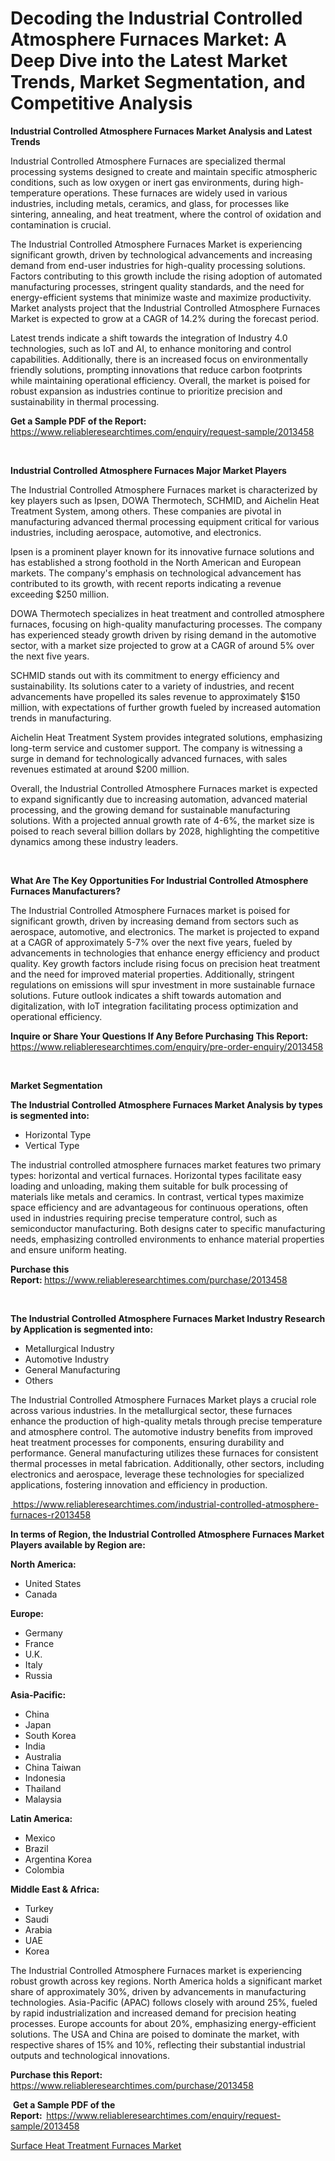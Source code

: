 <p><h1>Decoding the Industrial Controlled Atmosphere Furnaces Market: A Deep Dive into the Latest Market Trends, Market Segmentation, and Competitive Analysis</h1></p><p><strong>Industrial Controlled Atmosphere Furnaces Market Analysis and Latest Trends</strong></p>
<p><p>Industrial Controlled Atmosphere Furnaces are specialized thermal processing systems designed to create and maintain specific atmospheric conditions, such as low oxygen or inert gas environments, during high-temperature operations. These furnaces are widely used in various industries, including metals, ceramics, and glass, for processes like sintering, annealing, and heat treatment, where the control of oxidation and contamination is crucial.</p><p>The Industrial Controlled Atmosphere Furnaces Market is experiencing significant growth, driven by technological advancements and increasing demand from end-user industries for high-quality processing solutions. Factors contributing to this growth include the rising adoption of automated manufacturing processes, stringent quality standards, and the need for energy-efficient systems that minimize waste and maximize productivity. Market analysts project that the Industrial Controlled Atmosphere Furnaces Market is expected to grow at a CAGR of 14.2% during the forecast period. </p><p>Latest trends indicate a shift towards the integration of Industry 4.0 technologies, such as IoT and AI, to enhance monitoring and control capabilities. Additionally, there is an increased focus on environmentally friendly solutions, prompting innovations that reduce carbon footprints while maintaining operational efficiency. Overall, the market is poised for robust expansion as industries continue to prioritize precision and sustainability in thermal processing.</p></p>
<p><strong>Get a Sample PDF of the Report:&nbsp;</strong> <a href="https://www.reliableresearchtimes.com/enquiry/request-sample/2013458?utm_campaign=2040&utm_medium=2&utm_source=Github&utm_content=ia&utm_term=02032025&utm_id=industrial-controlled-atmosphere-furnaces">https://www.reliableresearchtimes.com/enquiry/request-sample/2013458</a></p>
<p>&nbsp;</p>
<p><strong>Industrial Controlled Atmosphere Furnaces Major Market Players</strong></p>
<p><p>The Industrial Controlled Atmosphere Furnaces market is characterized by key players such as Ipsen, DOWA Thermotech, SCHMID, and Aichelin Heat Treatment System, among others. These companies are pivotal in manufacturing advanced thermal processing equipment critical for various industries, including aerospace, automotive, and electronics.</p><p>Ipsen is a prominent player known for its innovative furnace solutions and has established a strong foothold in the North American and European markets. The company's emphasis on technological advancement has contributed to its growth, with recent reports indicating a revenue exceeding $250 million.</p><p>DOWA Thermotech specializes in heat treatment and controlled atmosphere furnaces, focusing on high-quality manufacturing processes. The company has experienced steady growth driven by rising demand in the automotive sector, with a market size projected to grow at a CAGR of around 5% over the next five years. </p><p>SCHMID stands out with its commitment to energy efficiency and sustainability. Its solutions cater to a variety of industries, and recent advancements have propelled its sales revenue to approximately $150 million, with expectations of further growth fueled by increased automation trends in manufacturing.</p><p>Aichelin Heat Treatment System provides integrated solutions, emphasizing long-term service and customer support. The company is witnessing a surge in demand for technologically advanced furnaces, with sales revenues estimated at around $200 million.</p><p>Overall, the Industrial Controlled Atmosphere Furnaces market is expected to expand significantly due to increasing automation, advanced material processing, and the growing demand for sustainable manufacturing solutions. With a projected annual growth rate of 4-6%, the market size is poised to reach several billion dollars by 2028, highlighting the competitive dynamics among these industry leaders.</p></p>
<p>&nbsp;</p>
<p><strong>What Are The Key Opportunities For Industrial Controlled Atmosphere Furnaces Manufacturers?</strong></p>
<p><p>The Industrial Controlled Atmosphere Furnaces market is poised for significant growth, driven by increasing demand from sectors such as aerospace, automotive, and electronics. The market is projected to expand at a CAGR of approximately 5-7% over the next five years, fueled by advancements in technologies that enhance energy efficiency and product quality. Key growth factors include rising focus on precision heat treatment and the need for improved material properties. Additionally, stringent regulations on emissions will spur investment in more sustainable furnace solutions. Future outlook indicates a shift towards automation and digitalization, with IoT integration facilitating process optimization and operational efficiency.</p></p>
<p><strong>Inquire or Share Your Questions If Any Before Purchasing This Report:</strong> <a href="https://www.reliableresearchtimes.com/enquiry/pre-order-enquiry/2013458?utm_campaign=2040&utm_medium=2&utm_source=Github&utm_content=ia&utm_term=02032025&utm_id=industrial-controlled-atmosphere-furnaces">https://www.reliableresearchtimes.com/enquiry/pre-order-enquiry/2013458</a></p>
<p>&nbsp;</p>
<p><strong>Market Segmentation</strong></p>
<p><strong>The Industrial Controlled Atmosphere Furnaces Market Analysis by types is segmented into:</strong></p>
<p><ul><li>Horizontal Type</li><li>Vertical Type</li></ul></p>
<p><p>The industrial controlled atmosphere furnaces market features two primary types: horizontal and vertical furnaces. Horizontal types facilitate easy loading and unloading, making them suitable for bulk processing of materials like metals and ceramics. In contrast, vertical types maximize space efficiency and are advantageous for continuous operations, often used in industries requiring precise temperature control, such as semiconductor manufacturing. Both designs cater to specific manufacturing needs, emphasizing controlled environments to enhance material properties and ensure uniform heating.</p></p>
<p><strong>Purchase this Report:&nbsp;</strong><a href="https://www.reliableresearchtimes.com/purchase/2013458?utm_campaign=2040&utm_medium=2&utm_source=Github&utm_content=ia&utm_term=02032025&utm_id=industrial-controlled-atmosphere-furnaces">https://www.reliableresearchtimes.com/purchase/2013458</a></p>
<p>&nbsp;</p>
<p><strong>The Industrial Controlled Atmosphere Furnaces Market Industry Research by Application is segmented into:</strong></p>
<p><ul><li>Metallurgical Industry</li><li>Automotive Industry</li><li>General Manufacturing</li><li>Others</li></ul></p>
<p><p>The Industrial Controlled Atmosphere Furnaces Market plays a crucial role across various industries. In the metallurgical sector, these furnaces enhance the production of high-quality metals through precise temperature and atmosphere control. The automotive industry benefits from improved heat treatment processes for components, ensuring durability and performance. General manufacturing utilizes these furnaces for consistent thermal processes in metal fabrication. Additionally, other sectors, including electronics and aerospace, leverage these technologies for specialized applications, fostering innovation and efficiency in production.</p></p>
<p><a href="https://www.reliableresearchtimes.com/industrial-controlled-atmosphere-furnaces-r2013458?utm_campaign=2040&utm_medium=2&utm_source=Github&utm_content=ia&utm_term=02032025&utm_id=industrial-controlled-atmosphere-furnaces">&nbsp;https://www.reliableresearchtimes.com/industrial-controlled-atmosphere-furnaces-r2013458</a></p>
<p><strong>In terms of Region, the Industrial Controlled Atmosphere Furnaces Market Players available by Region are:</strong></p>
<p>
    <p> <strong> North America: </strong>
        <ul>
            <li>United States</li>
            <li>Canada</li>
        </ul>
        </p> 
    <p> <strong> Europe: </strong>
        <ul>
            <li>Germany</li>
            <li>France</li>
            <li>U.K.</li>
            <li>Italy</li>
            <li>Russia</li>
        </ul>
        </p> 
    <p> <strong> Asia-Pacific: </strong>
        <ul>
            <li>China</li>
            <li>Japan</li>
            <li>South Korea</li>
            <li>India</li>
            <li>Australia</li>
            <li>China Taiwan</li>
            <li>Indonesia</li>
            <li>Thailand</li>
            <li>Malaysia</li>
        </ul>
        </p> 
    <p> <strong> Latin America: </strong>
        <ul>
            <li>Mexico</li>
            <li>Brazil</li>
            <li>Argentina Korea</li>
            <li>Colombia</li>
        </ul>
        </p> 
    <p> <strong> Middle East & Africa: </strong>
        <ul>
            <li>Turkey</li>
            <li>Saudi</li>
            <li>Arabia</li>
            <li>UAE</li>
            <li>Korea</li>
        </ul>
    </p>
    </p>
<p><p>The Industrial Controlled Atmosphere Furnaces market is experiencing robust growth across key regions. North America holds a significant market share of approximately 30%, driven by advancements in manufacturing technologies. Asia-Pacific (APAC) follows closely with around 25%, fueled by rapid industrialization and increased demand for precision heating processes. Europe accounts for about 20%, emphasizing energy-efficient solutions. The USA and China are poised to dominate the market, with respective shares of 15% and 10%, reflecting their substantial industrial outputs and technological innovations.</p></p>
<p><strong>Purchase this Report: </strong><a href="https://www.reliableresearchtimes.com/purchase/2013458?utm_campaign=2040&utm_medium=2&utm_source=Github&utm_content=ia&utm_term=02032025&utm_id=industrial-controlled-atmosphere-furnaces">https://www.reliableresearchtimes.com/purchase/2013458</a></p>
<p>&nbsp;<strong>Get a Sample PDF of the Report:&nbsp;&nbsp;</strong><a href="https://www.reliableresearchtimes.com/enquiry/request-sample/2013458?utm_campaign=2040&utm_medium=2&utm_source=Github&utm_content=ia&utm_term=02032025&utm_id=industrial-controlled-atmosphere-furnaces">https://www.reliableresearchtimes.com/enquiry/request-sample/2013458</a></p>
<p><strong></strong></p>
<p><p><a href="https://github.com/juniordelafrance/Market-Research-Report-List-5/blob/main/surface-heat-treatment-furnaces-market.md?utm_campaign=2040&utm_medium=2&utm_source=Github&utm_content=ia&utm_term=02032025&utm_id=industrial-controlled-atmosphere-furnaces">Surface Heat Treatment Furnaces Market</a></p></p>